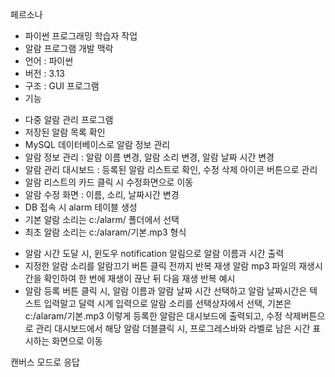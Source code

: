 페르소나
- 파이썬 프로그래밍 학습자
작업
- 알람 프로그램 개발
맥락
- 언어 : 파이썬
- 버전 : 3.13
- 구조 : GUI 프로그램
- 기능
* 다중 알람 관리 프로그램
* 저장된 알람 목록 확인
* MySQL 데이터베이스로  알람 정보 관리
* 알람 정보 관리 : 알람 이름 변경, 알람 소리 변경, 알람 날짜 시간 변경
* 알람 관리 대시보드 
: 등록된 알람 리스트로 확인, 수정 삭제 아이콘 버튼으로 관리
* 알람 리스트의 카드 클릭 시 수정화면으로 이동
* 알람 수정 화면 : 이름, 소리, 날짜시간 변경
* DB 접속 시 alarm 테이블 생성
* 기본 알람 소리는 c:/alarm/ 폴더에서 선택
* 최초 알람 소리는 c:/alaram/기본.mp3
형식
- 알람 시간 도달 시, 윈도우 notification 알림으로 알람 이름과 시간 출력
- 지정한 알람 소리를 알람끄기 버튼 클릭 전까지 반복 재생
  알람 mp3 파일의 재생시간을 확인하여 한 번에 재생이 끊난 뒤 다음 재생 반복
예시
- 알람 등록 버튼 클릭 시, 알람 이름과 알람 날짜 시간 선택하고
  알람 날짜시간은 텍스트 입력말고 달력 시계 입력으로
   알람 소리를 선택상자에서 선택, 기본은 c:/alaram/기본.mp3
   이렇게 등록한 알람은 대시보드에 출력되고, 수정 삭제버튼으로 관리
  대시보드에서 해당 알람 더블클릭 시, 프로그레스바와 라벨로 남은 시간 표시하는 화면으로 이동

캔버스 모드로 응답